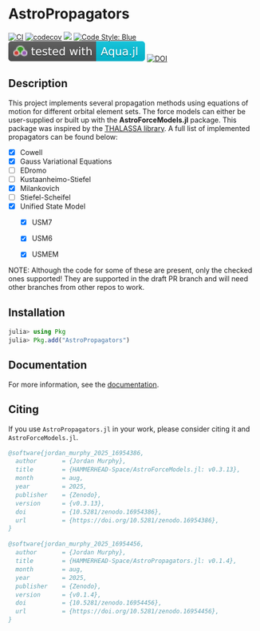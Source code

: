 # AstroPropagators

[![CI](https://github.com/HAMMERHEAD-Space/AstroPropagators.jl/actions/workflows/CI.yml/badge.svg?branch=master)](https://github.com/HAMMERHEAD-Space/AstroPropagators.jl/actions/workflows/CI.yml?query=branch%3Amaster)
[![codecov](https://codecov.io/gh/HAMMERHEAD-Space/AstroPropagators.jl/graph/badge.svg?token=J977872CXZ)](https://codecov.io/gh/HAMMERHEAD-Space/AstroPropagators.jl)
[![](https://img.shields.io/badge/docs-dev-blue.svg)][docs-dev-url]
[![Code Style: Blue](https://img.shields.io/badge/code%20style-blue-4495d1.svg)](https://github.com/invenia/BlueStyle)
[![Aqua QA](https://raw.githubusercontent.com/JuliaTesting/Aqua.jl/master/badge.svg)](https://github.com/JuliaTesting/Aqua.jl)
[![DOI](https://zenodo.org/badge/672594990.svg)](https://doi.org/10.5281/zenodo.16954455)

## Description

This project implements several propagation methods using equations of motion for different orbital element sets. The force models can either be user-supplied or built up with the **AstroForceModels.jl** package. This package was inspired by the [THALASSA library](https://github.com/woodywu-arizona/thalassa). A full list of implemented propagators can be found below:

- [x] Cowell
- [x] Gauss Variational Equations
- [ ] EDromo
- [ ] Kustaanheimo-Stiefel
- [x] Milankovich
- [ ] Stiefel-Scheifel
- [X] Unified State Model
    - [x] USM7
    - [x] USM6
    - [x] USMEM


NOTE: Although the code for some of these are present, only the checked ones supported! They are supported in the draft PR branch and will need other branches from other repos to work.

## Installation

```julia
julia> using Pkg
julia> Pkg.add("AstroPropagators")
```

## Documentation

For more information, see the [documentation][docs-stable-url].

## Citing

If you use `AstroPropagators.jl` in your work, please consider citing it and `AstroForceModels.jl`.

```bibtex
@software{jordan_murphy_2025_16954386,
  author       = {Jordan Murphy},
  title        = {HAMMERHEAD-Space/AstroForceModels.jl: v0.3.13},
  month        = aug,
  year         = 2025,
  publisher    = {Zenodo},
  version      = {v0.3.13},
  doi          = {10.5281/zenodo.16954386},
  url          = {https://doi.org/10.5281/zenodo.16954386},
}
```

```bibtex
@software{jordan_murphy_2025_16954456,
  author       = {Jordan Murphy},
  title        = {HAMMERHEAD-Space/AstroPropagators.jl: v0.1.4},
  month        = aug,
  year         = 2025,
  publisher    = {Zenodo},
  version      = {v0.1.4},
  doi          = {10.5281/zenodo.16954456},
  url          = {https://doi.org/10.5281/zenodo.16954456},
}
```

[docs-dev-url]: https://HAMMERHEAD-Space.github.io/AstroPropagators.jl/dev/
[docs-stable-url]: https://HAMMERHEAD-Space.github.io/AstroPropagators.jl/dev/
